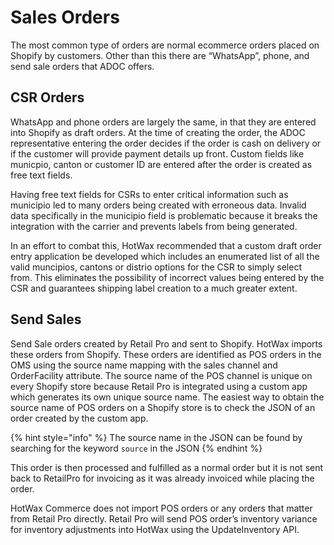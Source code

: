 # Sales Orders

The most common type of orders are normal ecommerce orders placed on Shopify by customers. Other than this there are “WhatsApp”, phone, and send sale orders that ADOC offers.

## CSR Orders
WhatsApp and phone orders are largely the same, in that they are entered into Shopify as draft orders. At the time of creating the order, the ADOC representative entering the order decides if the order is cash on delivery or if the customer will provide payment details up front. Custom fields like municpio, canton or customer ID are entered after the order is created as free text fields.

Having free text fields for CSRs to enter critical information such as municipio led to many orders being created with erroneous data. Invalid data specifically in the municipio field is problematic because it breaks the integration with the carrier and prevents labels from being generated.

In an effort to combat this, HotWax recommended that a custom draft order entry application be developed which includes an enumerated list of all the valid muncipios, cantons or distrio options for the CSR to simply select from. This eliminates the possibility of incorrect values being entered by the CSR and guarantees shipping label creation to a much greater extent.

## Send Sales
Send Sale orders created by Retail Pro and sent to Shopify. HotWax imports these orders from Shopify. These orders are identified as POS orders in the OMS using the source name mapping with the sales channel and OrderFacility attribute. The source name of the POS channel is unique on every Shopify store because Retail Pro is integrated using a custom app which generates its own unique source name. The easiest way to obtain the source name of POS orders on a Shopify store is to check the JSON of an order created by the custom app.

{% hint style="info" %}
The source name in the JSON can be found by searching for the keyword `source` in the JSON
{% endhint %}

This order is then processed and fulfilled as a normal order but it is not sent back to RetailPro for invoicing as it was already invoiced while placing the order.

HotWax Commerce does not import POS orders or any orders that matter from Retail Pro directly. Retail Pro will send POS order’s inventory variance for inventory adjustments into HotWax using the UpdateInventory API.